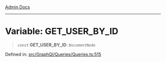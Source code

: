 [Admin Docs](/)

---

# Variable: GET_USER_BY_ID

> `const` **GET_USER_BY_ID**: `DocumentNode`

Defined in: [src/GraphQl/Queries/Queries.ts:515](https://github.com/PalisadoesFoundation/talawa-admin/blob/main/src/GraphQl/Queries/Queries.ts#L515)
